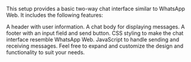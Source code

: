 This setup provides a basic two-way chat interface similar to WhatsApp Web. It includes the following features:

A header with user information.
A chat body for displaying messages.
A footer with an input field and send button.
CSS styling to make the chat interface resemble WhatsApp Web.
JavaScript to handle sending and receiving messages.
Feel free to expand and customize the design and functionality to suit your needs.

